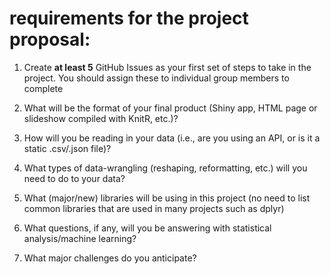 # requirements for the project proposal:

1. Create **at least 5** GitHub Issues as your first set of steps to take in the project.  You should assign these to individual group members to complete 

2. What will be the format of your final product (Shiny app, HTML page or slideshow compiled with KnitR, etc.)?

3. How will you be reading in your data (i.e., are you using an API, or is it a static .csv/.json file)?

4. What types of data-wrangling (reshaping, reformatting, etc.) will you need to do to your data?

5. What (major/new) libraries will be using in this project (no need to list common libraries that are used in many projects such as dplyr)

6. What questions, if any, will you be answering with statistical analysis/machine learning?

7. What major challenges do you anticipate? 
